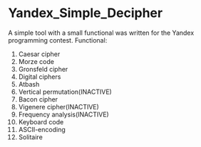 # Yandex_Simple_Decipher
A simple tool with a small functional was written for the Yandex programming contest.
Functional:
1. Caesar cipher 
2. Morze code
3. Gronsfeld cipher
4. Digital ciphers
5. Atbash
6. Vertical permutation(INACTIVE)
7. Bacon cipher
8. Vigenere cipher(INACTIVE)
9. Frequency analysis(INACTIVE)
10. Keyboard code
11. ASCII-encoding
12. Solitaire
